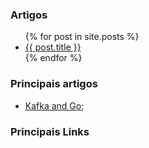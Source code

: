 ### Artigos
<ul>
  {% for post in site.posts %}
    <li>
      <a href="{{ post.url }}">{{ post.title }}</a>
    </li>
  {% endfor %}
</ul>

### Principais artigos
- [Kafka and Go](./articles/go/go-and-kafka.md);


### Principais Links